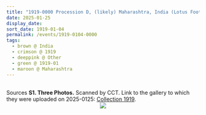 ```yaml
---
title: "1919-0000 Procession D, (likely) Maharashtra, India (Lotus Foot, smile, hands, light, miracle, Sahaja Yogi, dance, cart, banana leaves, white and green sāṛī)"
date: 2025-01-25
display_date: 
sort_date: 1919-01-04
permalink: /events/1919-0104-0000
tags:
  - brown @ India
  - crimson @ 1919
  - deeppink @ Other
  - green @ 1919-01
  - maroon @ Maharashtra  
---
```


<br>

<wave-list>
  <list-title color="DarkSeaGreen" width="40">Sources</list-title>
  <list-item color="BlanchedAlmond"  width="280"><b>S1. Three Photos.</b> Scanned by CCT. Link to the gallery to which they were uploaded on 2025-0125: <a href="https://eternalmoments.smugmug.com/Collections/Yogi-Mahajan-Collection/1919">Collection 1919</a>.</list-item>
</wave-list>

<div style="text-align: center"><img src="https://pub-bcc3cbe9b1e94ba1ac28915f7a3900fa.r2.dev/1919-0000_Procession_D_(likely)_Maharashtra_India_(Lotus_Foot_smile_hands_light_miracle_Sahaja_Yogi_dance_cart_banana_leaves_white_and_green_sari)_01_Detail_(from_tif)_(Yogi_Mahajan_Collection).jpg" /></div>